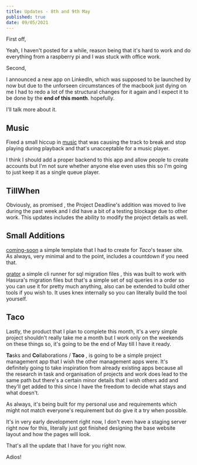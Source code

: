 ```yaml
---
title: Updates - 8th and 9th May
published: true
date: 09/05/2021
---
```


First off,

Yeah, I haven't posted for a while, reason being that it's hard to work and do
everything from a raspberry pi and I was stuck with office work.

Second,

I announced a new app on LinkedIn, which was supposed to be launched by now but
due to the unforseen circumstances of the macbook just dying on me I had to redo
a lot of the structural changes for it again and I expect it to be done by the
**end of this month**. hopefully.

I'll talk more about it.

## Music

Fixed a small hiccup in [music](https://music.barelyhuman.xyz) that was causing
the track to break and stop playing during playback and that's unacceptable for
a music player.

I think I should add a proper backend to this app and allow people to create
accounts but I'm not sure whether anyone else even uses this so I'm going to
just keep it as a single queue player.

## TillWhen

Obviously, as promised , the Project Deadline's addition was moved to live
during the past week and I did have a bit of a testing blockage due to other
work. This updates includes the ability to modify the project details as well.

## Small Additions

[coming-soon](https://github.com/barelyhuman/coming-soon) a simple template that
I had to create for _Taco_'s teaser site. As always, very minimal and to the
point, includes a countdown if you need that.

[grator](https://github.com/barelyhuman/grator) a simple cli runner for sql
migration files , this was built to work with Hasura's migration files but
that's a simple set of sql queries in a order so you can use it for pretty much
anything, also can be extended to build other tools if you wish to. It uses knex
internally so you can literally build the tool yourself.

## Taco

Lastly, the product that I plan to complete this month, it's a very simple
project shouldn't really take me a month but I work only on the weekends on
these things so, it's going to be the end of May till I have it ready.

**Ta**sks and **Co**llaborations / **Taco** , is going to be a simple project
management app that I wish the other management apps were. It's definitely going
to take inspiration from already existing apps because all the research in task
and organisation of projects and work does lead to the same path but there's a
certain minor details that I wish others add and they'll get added to this since
I have the freedom to decide what stays and what doesn't.

As always, it's being built for my personal use and requirements which might not
match everyone's requirement but do give it a try when possible.

It's in very early development right now, I don't even have a staging server
right now for this, literally just got finished designing the base website
layout and how the pages will look.

That's all the update that I have for you right now.

Adios!
